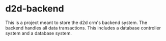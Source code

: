 # d2d-backend
This is a project meant to store the d2d crm's backend system. The backend handles all data transactions. This includes a database controller system and a database system.
